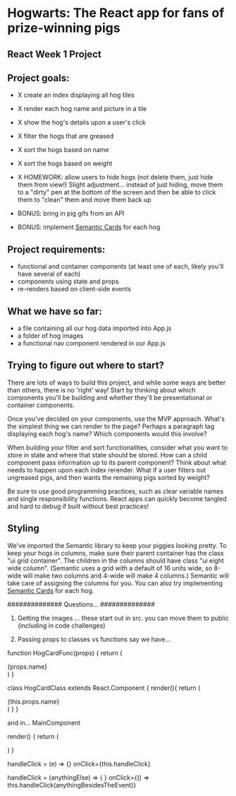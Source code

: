 # Hogwarts: The React app for fans of prize-winning pigs

## React Week 1 Project

## Project goals:

* X create an index displaying all hog tiles
* X render each hog name and picture in a tile
* X show the hog's details upon a user's click
* X filter the hogs that are greased
* X sort the hogs based on name
* X sort the hogs based on weight 

* X HOMEWORK: allow users to hide hogs (not delete them, just hide them from view!)
Slight adjustment... instead of just hiding, move them to a "dirty" pen at the bottom of the screen and then
be able to click them to "clean" them and move them back up 




* BONUS: bring in pig gifs from an API
* BONUS: implement [Semantic Cards](https://semantic-ui.com/views/card.html) for each hog

## Project requirements:

* functional and container components (at least one of each, likely you'll have several of each)
* components using state and props
* re-renders based on client-side events

## What we have so far:

* a file containing all our hog data imported into App.js
* a folder of hog images
* a functional nav component rendered in our App.js

## Trying to figure out where to start?

There are lots of ways to build this project, and while some ways are better than others, there is no 'right' way! Start by thinking about which components you'll be building and whether they'll be presentational or container components.

Once you've decided on your components, use the MVP approach. What's the simplest thing we can render to the page? Perhaps a paragraph tag displaying each hog's name? Which components would this involve?

When building your filter and sort functionalities, consider what you want to store in state and where that state should be stored. How can a child component pass information up to its parent component? Think about what needs to happen upon each index rerender. What if a user filters out ungreased pigs, and then wants the remaining pigs sorted by weight?

Be sure to use good programming practices, such as clear variable names and single responsibility functions. React apps can quickly become tangled and hard to debug if built without best practices!

## Styling

We've imported the Semantic library to keep your piggies looking pretty. To keep your hogs in columns, make sure their parent container has the class "ui grid container". The children in the columns should have class "ui eight wide column". (Semantic uses a grid with a default of 16 units wide, so 8-wide will make two columns and 4-wide will make 4 columns.) Semantic will take care of assigning the columns for you. You can also try implementing [Semantic Cards](https://semantic-ui.com/views/card.html) for each hog.




##############  Questions...   ##############

1. Getting the images 
... these start out in src. you can move them to public (including in code challenges)

2. Passing props to classes vs functions 
say we have...

function HogCardFunc(props) {
    return (
        <div>{props.name}</div>
    )
}

class HogCardClass extends React.Component {
    render(){
        return (<div>{this.props.name}<div>)
    }
}


and in... MainComponent

render() {
    return (
        <div>
            <HogCardFunc name={name}>
            <HogCardClass name={name}>
        </div>
    )
}

















handleClick = (e) => {}
onClick={this.handleClick}


handleClick = (anythingElse) => { }
onClick={() => this.handleClick(anythingBesidesTheEvent)}
